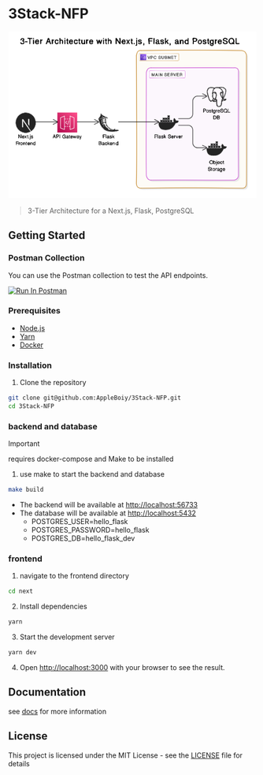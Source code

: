 # 3Stack-NFP

![img](https://github.com/AppleBoiy/3Stack-NFP/blob/main/public/docs/system.png?raw=true)

> 3-Tier Architecture for a Next.js, Flask, PostgreSQL

## Getting Started

### Postman Collection

You can use the Postman collection to test the API endpoints.

[<img src="https://run.pstmn.io/button.svg" alt="Run In Postman" style="width: 128px; height: 32px;">](https://app.getpostman.com/run-collection/27963483-44986ddb-005e-4db3-ae41-85cf3a4bb8ce?action=collection%2Ffork&source=rip_markdown&collection-url=entityId%3D27963483-44986ddb-005e-4db3-ae41-85cf3a4bb8ce%26entityType%3Dcollection%26workspaceId%3D22284b4e-23d0-4de8-915a-7190138c12c2)

### Prerequisites

- [Node.js](https://nodejs.org/en/download/)
- [Yarn](https://yarnpkg.com/getting-started/install)
- [Docker](https://docs.docker.com/get-docker/)

### Installation

1. Clone the repository

```bash
git clone git@github.com:AppleBoiy/3Stack-NFP.git
cd 3Stack-NFP
```

### backend and database

> [!IMPORTANT]
> requires docker-compose and Make to be installed

1. use make to start the backend and database

```bash
make build
```

- The backend will be available at [http://localhost:56733](http://localhost:56733)
- The database will be available at [http://localhost:5432](http://localhost:5432)
    - POSTGRES_USER=hello_flask
    - POSTGRES_PASSWORD=hello_flask
    - POSTGRES_DB=hello_flask_dev

### frontend

1. navigate to the frontend directory

```bash
cd next
```

2. Install dependencies

```bash
yarn
```

3. Start the development server

```bash
yarn dev
```

4. Open [http://localhost:3000](http://localhost:3000) with your browser to see the result.

## Documentation

see [docs](/docs/readme.md) for more information

## License

This project is licensed under the MIT License - see the [LICENSE](LICENSE) file for details